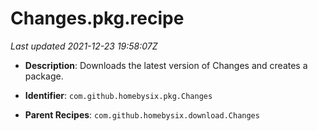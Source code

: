 # Changes.pkg.recipe

_Last updated 2021-12-23 19:58:07Z_

- **Description**: Downloads the latest version of Changes and creates a package.

- **Identifier**: `com.github.homebysix.pkg.Changes`

- **Parent Recipes**: `com.github.homebysix.download.Changes`